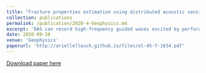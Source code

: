 ```yaml
---
title: "Fracture properties estimation using distributed acoustic sensing recording of guided waves in unconventional reservoirs"
collection: publications
permalink: /publication/2020-4-Geophysics.md
excerpt: 'DAS can record high-frequency guided waves excited by perforation shots and propagating in a low velocity shale reservoir. Using a cross-well setup, we can infer stimulation-induced horizontal fracture growth by its effect on guided waves.'
date: 2020-09-20
venue: 'Geophysics'
paperurl: 'http://ariellellouch.github.io/files/ol-45-7-1834.pdf'
---
```


[Download paper here](http://ariellellouch.github.io/files/Sol-45-7-1834.pdf)